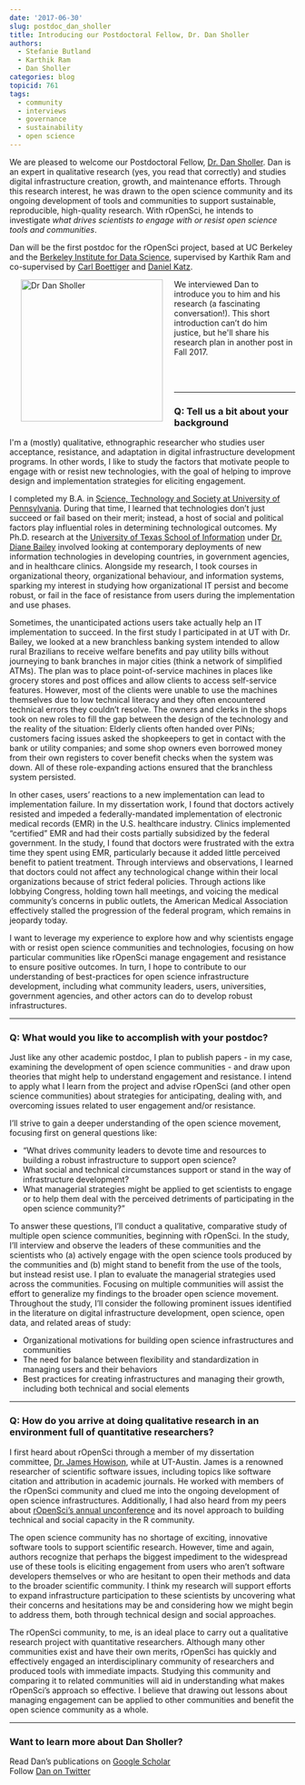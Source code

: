 ```yaml
---
date: '2017-06-30'
slug: postdoc_dan_sholler
title: Introducing our Postdoctoral Fellow, Dr. Dan Sholler
authors:
  - Stefanie Butland
  - Karthik Ram
  - Dan Sholler
categories: blog
topicid: 761
tags:
  - community
  - interviews
  - governance
  - sustainability
  - open science
---
```


We are pleased to welcome our Postdoctoral Fellow, [Dr. Dan Sholler](https://danielsholler.wordpress.com/). Dan is an expert in qualitative research (yes, you read that correctly) and studies digital infrastructure creation, growth, and maintenance efforts. Through this research interest, he was drawn to the open science community and its ongoing development of tools and communities to support sustainable, reproducible, high-quality research. With rOpenSci, he intends to investigate _what drives scientists to engage with or resist open science tools and communities_.

Dan will be the first postdoc for the rOpenSci project, based at UC Berkeley and the [Berkeley Institute for Data Science](https://bids.berkeley.edu/), supervised by Karthik Ram and co-supervised by [Carl Boettiger](/about/#team) and [Daniel Katz](https://danielskatz.org/).

<img src="http://i.imgur.com/piOAomv.jpg" alt="Dr Dan Sholler" align="left" style="margin: 0px 20px" width="250" style="float: left;clear:both">

We interviewed Dan to introduce you to him and his research (a fascinating conversation!). This short introduction can’t do him justice, but he'll share his research plan in another post in Fall 2017.

<br><br>

---
### Q: Tell us a bit about your background
I'm a (mostly) qualitative, ethnographic researcher who studies user acceptance, resistance, and adaptation in digital infrastructure development programs. In other words, I like to study the factors that motivate people to engage with or resist new technologies, with the goal of helping to improve design and implementation strategies for eliciting engagement.

I completed my B.A. in [Science, Technology and Society at University of Pennsylvania](https://hss.sas.upenn.edu/undergraduate/science-technology-society-major). During that time, I learned that technologies don’t just succeed or fail based on their merit; instead, a host of social and political factors play influential roles in determining technological outcomes. My Ph.D. research at the [University of Texas School of Information](https://www.ischool.utexas.edu/) under [Dr. Diane Bailey](https://www.dianebailey.me/) involved looking at contemporary deployments of new information technologies in developing countries, in government agencies, and in healthcare clinics. Alongside my research, I took courses in organizational theory, organizational behaviour, and information systems, sparking my interest in studying how organizational IT persist and become robust, or fail in the face of resistance from users during the implementation and use phases.

Sometimes, the unanticipated actions users take actually help an IT implementation to succeed. In the first study I participated in at UT with Dr. Bailey, we looked at a new branchless banking system intended to allow rural Brazilians to receive welfare benefits and pay utility bills without journeying to bank branches in major cities (think a network of simplified ATMs). The plan was to place point-of-service machines in places like grocery stores and post offices and allow clients to access self-service features. However, most of the clients were unable to use the machines themselves due to low technical literacy and they often encountered technical errors they couldn’t resolve. The owners and clerks in the shops took on new roles to fill the gap between the design of the technology and the reality of the situation: Elderly clients often handed over PINs; customers facing issues asked the shopkeepers to get in contact with the bank or utility companies; and some shop owners even borrowed money from their own registers to cover benefit checks when the system was down. All of these role-expanding actions ensured that the branchless system persisted.

In other cases, users’ reactions to a new implementation can lead to implementation failure. In my dissertation work, I found that doctors actively resisted and impeded a federally-mandated implementation of electronic medical records (EMR) in the U.S. healthcare industry. Clinics implemented “certified” EMR and had their costs partially subsidized by the federal government. In the study, I found that doctors were frustrated with the extra time they spent using EMR, particularly because it added little perceived benefit to patient treatment. Through interviews and observations, I learned that doctors could not affect any technological change within their local organizations because of strict federal policies. Through actions like lobbying Congress, holding town hall meetings, and voicing the medical community’s concerns in public outlets, the American Medical Association effectively stalled the progression of the federal program, which remains in jeopardy today.

I want to leverage my experience to explore how and why scientists engage with or resist open science communities and technologies, focusing on how particular communities like rOpenSci manage engagement and resistance to ensure positive outcomes. In turn, I hope to contribute to our understanding of best-practices for open science infrastructure development, including what community leaders, users, universities, government agencies, and other actors can do to develop robust infrastructures.

---

### Q: What would you like to accomplish with your postdoc?
Just like any other academic postdoc, I plan to publish papers - in my case, examining the development of open science communities - and draw upon theories that might help to understand engagement and resistance. I intend to apply what I learn from the project and advise rOpenSci (and other open science communities) about strategies for anticipating, dealing with, and overcoming issues related to user engagement and/or resistance.

I’ll strive to gain a deeper understanding of the open science movement, focusing first on general questions like:

- “What drives community leaders to devote time and resources to building a robust infrastructure to support open science?
- What social and technical circumstances support or stand in the way of infrastructure development?
- What managerial strategies might be applied to get scientists to engage or to help them deal with the perceived detriments of participating in the open science community?”

To answer these questions, I’ll conduct a qualitative, comparative study of multiple open science communities, beginning with rOpenSci. In the study, I’ll interview and observe the leaders of these communities and the scientists who (a) actively engage with the open science tools produced by the communities and (b) might stand to benefit from the use of the tools, but instead resist use. I plan to evaluate the managerial strategies used across the communities. Focusing on multiple communities will assist the effort to generalize my findings to the broader open science movement. Throughout the study, I’ll consider the following prominent issues identified in the literature on digital infrastructure development, open science, open data, and related areas of study:

- Organizational motivations for building open science infrastructures and communities
- The need for balance between flexibility and standardization in managing users and their behaviors
- Best practices for creating infrastructures and managing their growth, including both technical and social elements

---

### Q: How do you arrive at doing qualitative research in an environment full of quantitative researchers?

I first heard about rOpenSci through a member of my dissertation committee, [Dr. James Howison](https://www.ischool.utexas.edu/people/person_details?PersonID=175), while at UT-Austin. James is a renowned researcher of scientific software issues, including topics like software citation and attribution in academic journals. He worked with members of the rOpenSci community and clued me into the ongoing development of open science infrastructures. Additionally, I had also heard from my peers about [rOpenSci’s annual unconference](/blog/2017/06/02/unconf2017) and its novel approach to building technical and social capacity in the R community.

The open science community has no shortage of exciting, innovative software tools to support scientific research. However, time and again, authors recognize that perhaps the biggest impediment to the widespread use of these tools is eliciting engagement from users who aren’t software developers themselves or who are hesitant to open their methods and data to the broader scientific community. I think my research will support efforts to expand infrastructure participation to these scientists by uncovering what their concerns and hesitations may be and considering how we might begin to address them, both through technical design and social approaches.

The rOpenSci community, to me, is an ideal place to carry out a qualitative research project with quantitative researchers. Although many other communities exist and have their own merits, rOpenSci has quickly and effectively engaged an interdisciplinary community of researchers and produced tools with immediate impacts. Studying this community and comparing it to related communities will aid in understanding what makes rOpenSci’s approach so effective. I believe that drawing out lessons about managing engagement can be applied to other communities and benefit the open science community as a whole.

---

### Want to learn more about Dan Sholler?
Read Dan’s publications on [Google Scholar](https://scholar.google.com/citations?user=fHVPc94AAAAJ&hl=en&oi=ao)
<br>
Follow [Dan on Twitter](https://twitter.com/dansholler)
